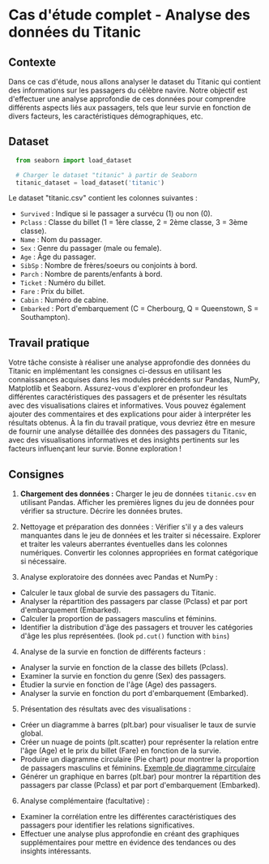 # Cas d'étude complet - Analyse des données du Titanic
## Contexte
Dans ce cas d'étude, nous allons analyser le dataset du Titanic qui contient des informations sur les passagers du célèbre navire. Notre objectif est d'effectuer une analyse approfondie de ces données pour comprendre différents aspects liés aux passagers, tels que leur survie en fonction de divers facteurs, les caractéristiques démographiques, etc.
## Dataset
```python
  from seaborn import load_dataset

  # Charger le dataset "titanic" à partir de Seaborn
  titanic_dataset = load_dataset('titanic')
```
Le dataset "titanic.csv" contient les colonnes suivantes :

- `Survived` : Indique si le passager a survécu (1) ou non (0).
- `Pclass` : Classe du billet (1 = 1ère classe, 2 = 2ème classe, 3 = 3ème classe).
- `Name` : Nom du passager.
- `Sex` : Genre du passager (male ou female).
- `Age` : Âge du passager.
- `SibSp` : Nombre de frères/soeurs ou conjoints à bord.
- `Parch` : Nombre de parents/enfants à bord.
- `Ticket` : Numéro du billet.
- `Fare` : Prix du billet.
- `Cabin` : Numéro de cabine.
- `Embarked` : Port d'embarquement (C = Cherbourg, Q = Queenstown, S = Southampton).

## Travail pratique

Votre tâche consiste à réaliser une analyse approfondie des données du Titanic en implémentant les consignes ci-dessus en utilisant les connaissances acquises dans les modules précédents sur Pandas, NumPy, Matplotlib et Seaborn. Assurez-vous d'explorer en profondeur les différentes caractéristiques des passagers et de présenter les résultats avec des visualisations claires et informatives. Vous pouvez également ajouter des commentaires et des explications pour aider à interpréter les résultats obtenus.
À la fin du travail pratique, vous devriez être en mesure de fournir une analyse détaillée des données des passagers du Titanic, avec des visualisations informatives et des insights pertinents sur les facteurs influençant leur survie. Bonne exploration !

## Consignes
 
1. **Chargement des données :**
Charger le jeu de données `titanic.csv` en utilisant Pandas.
Afficher les premières lignes du jeu de données pour vérifier sa structure. Décrire les données brutes.

2. Nettoyage et préparation des données :
Vérifier s'il y a des valeurs manquantes dans le jeu de données et les traiter si nécessaire.
Explorer et traiter les valeurs aberrantes éventuelles dans les colonnes numériques.
Convertir les colonnes appropriées en format catégorique si nécessaire. 

3. Analyse exploratoire des données avec Pandas et NumPy :
  - Calculer le taux global de survie des passagers du Titanic.
  - Analyser la répartition des passagers par classe (Pclass) et par port d'embarquement (Embarked).
  - Calculer la proportion de passagers masculins et féminins.
  - Identifier la distribution d'âge des passagers et trouver les catégories d'âge les plus représentées. (look `pd.cut()` function with `bins`)

4. Analyse de la survie en fonction de différents facteurs :
  - Analyser la survie en fonction de la classe des billets (Pclass). 
  - Examiner la survie en fonction du genre (Sex) des passagers.
  - Étudier la survie en fonction de l'âge (Age) des passagers.
  - Analyser la survie en fonction du port d'embarquement (Embarked).
  
5. Présentation des résultats avec des visualisations :
  - Créer un diagramme à barres (plt.bar) pour visualiser le taux de survie global.
  - Créer un nuage de points (plt.scatter) pour représenter la relation entre l'âge (Age) et le prix du billet (Fare) en fonction de la survie.
  - Produire un diagramme circulaire (Pie chart) pour montrer la proportion de passagers masculins et féminins. [Exemple de diagramme circulaire](https://matplotlib.org/stable/gallery/pie_and_polar_charts/pie_features.html#sphx-glr-gallery-pie-and-polar-charts-pie-features-py)
  - Générer un graphique en barres (plt.bar) pour montrer la répartition des passagers par classe (Pclass) et par port d'embarquement (Embarked).
  
6. Analyse complémentaire (facultative) :
  - Examiner la corrélation entre les différentes caractéristiques des passagers pour identifier les relations significatives.
  - Effectuer une analyse plus approfondie en créant des graphiques supplémentaires pour mettre en évidence des tendances ou des insights intéressants.
